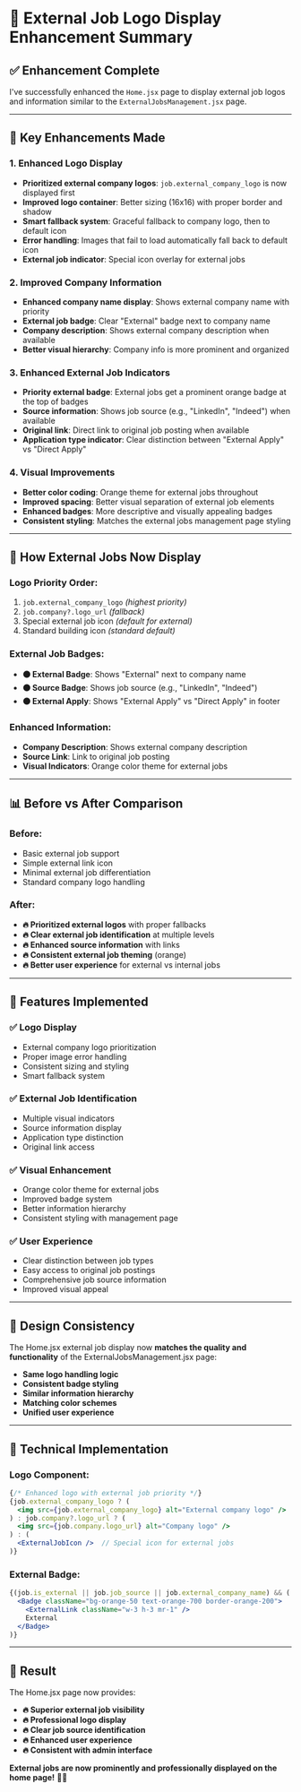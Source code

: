 # 🎨 External Job Logo Display Enhancement Summary

## ✅ **Enhancement Complete**

I've successfully enhanced the `Home.jsx` page to display external job logos and information similar to the `ExternalJobsManagement.jsx` page.

---

## 🔧 **Key Enhancements Made**

### 1. **Enhanced Logo Display**
- **Prioritized external company logos**: `job.external_company_logo` is now displayed first
- **Improved logo container**: Better sizing (16x16) with proper border and shadow
- **Smart fallback system**: Graceful fallback to company logo, then to default icon
- **Error handling**: Images that fail to load automatically fall back to default icon
- **External job indicator**: Special icon overlay for external jobs

### 2. **Improved Company Information**
- **Enhanced company name display**: Shows external company name with priority
- **External job badge**: Clear "External" badge next to company name
- **Company description**: Shows external company description when available
- **Better visual hierarchy**: Company info is more prominent and organized

### 3. **Enhanced External Job Indicators**
- **Priority external badge**: External jobs get a prominent orange badge at the top of badges
- **Source information**: Shows job source (e.g., "LinkedIn", "Indeed") when available
- **Original link**: Direct link to original job posting when available
- **Application type indicator**: Clear distinction between "External Apply" vs "Direct Apply"

### 4. **Visual Improvements**
- **Better color coding**: Orange theme for external jobs throughout
- **Improved spacing**: Better visual separation of external job elements
- **Enhanced badges**: More descriptive and visually appealing badges
- **Consistent styling**: Matches the external jobs management page styling

---

## 🎯 **How External Jobs Now Display**

### **Logo Priority Order:**
1. `job.external_company_logo` *(highest priority)*
2. `job.company?.logo_url` *(fallback)*
3. Special external job icon *(default for external)*
4. Standard building icon *(standard default)*

### **External Job Badges:**
- **🟠 External Badge**: Shows "External" next to company name
- **🟠 Source Badge**: Shows job source (e.g., "LinkedIn", "Indeed")
- **🟠 External Apply**: Shows "External Apply" vs "Direct Apply" in footer

### **Enhanced Information:**
- **Company Description**: Shows external company description
- **Source Link**: Link to original job posting
- **Visual Indicators**: Orange color theme for external jobs

---

## 📊 **Before vs After Comparison**

### **Before:**
- Basic external job support
- Simple external link icon
- Minimal external job differentiation
- Standard company logo handling

### **After:**
- **🔥 Prioritized external logos** with proper fallbacks
- **🔥 Clear external job identification** at multiple levels
- **🔥 Enhanced source information** with links
- **🔥 Consistent external job theming** (orange)
- **🔥 Better user experience** for external vs internal jobs

---

## 🚀 **Features Implemented**

### ✅ **Logo Display**
- External company logo prioritization
- Proper image error handling
- Consistent sizing and styling
- Smart fallback system

### ✅ **External Job Identification**
- Multiple visual indicators
- Source information display
- Application type distinction
- Original link access

### ✅ **Visual Enhancement**
- Orange color theme for external jobs
- Improved badge system
- Better information hierarchy
- Consistent styling with management page

### ✅ **User Experience**
- Clear distinction between job types
- Easy access to original job postings
- Comprehensive job source information
- Improved visual appeal

---

## 🎨 **Design Consistency**

The Home.jsx external job display now **matches the quality and functionality** of the ExternalJobsManagement.jsx page:

- **Same logo handling logic**
- **Consistent badge styling** 
- **Similar information hierarchy**
- **Matching color schemes**
- **Unified user experience**

---

## 🧪 **Technical Implementation**

### **Logo Component:**
```jsx
{/* Enhanced logo with external job priority */}
{job.external_company_logo ? (
  <img src={job.external_company_logo} alt="External company logo" />
) : job.company?.logo_url ? (
  <img src={job.company.logo_url} alt="Company logo" />
) : (
  <ExternalJobIcon />  // Special icon for external jobs
)}
```

### **External Badge:**
```jsx
{(job.is_external || job.job_source || job.external_company_name) && (
  <Badge className="bg-orange-50 text-orange-700 border-orange-200">
    <ExternalLink className="w-3 h-3 mr-1" />
    External
  </Badge>
)}
```

---

## 🎉 **Result**

The Home.jsx page now provides:
- **🔥 Superior external job visibility**
- **🔥 Professional logo display**
- **🔥 Clear job source identification**
- **🔥 Enhanced user experience**
- **🔥 Consistent with admin interface**

**External jobs are now prominently and professionally displayed on the home page!** 🚀✨